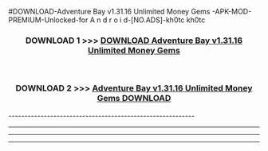 #DOWNLOAD-Adventure Bay v1.31.16 Unlimited Money Gems -APK-MOD-PREMIUM-Unlocked-for A n d r o i d-[NO.ADS]-kh0tc kh0tc 



<div align="center">

<h3>DOWNLOAD 1 >>> <a href="https://getmod2.web.app/?judul=Adventure Bay v1.31.16 Unlimited Money Gems ">DOWNLOAD Adventure Bay v1.31.16 Unlimited Money Gems </a></h3><br>

<h3>DOWNLOAD 2 >>> <a href="https://getmod2.web.app/?judul=Adventure Bay v1.31.16 Unlimited Money Gems ">Adventure Bay v1.31.16 Unlimited Money Gems  DOWNLOAD </a></h3>

</div>
----------------------------------------------------------

----------------------------------------------------------

----------------------------------------------------------

----------------------------------------------------------



